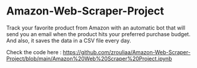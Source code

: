 # Amazon-Web-Scraper-Project

Track your favorite product from Amazon with an automatic bot that will send you an email when the product hits your preferred purchase budget. And also, it saves the data in a CSV file every day.

Check the code here : https://github.com/zrouliaa/Amazon-Web-Scraper-Project/blob/main/Amazon%20Web%20Scraper%20Project.ipynb
